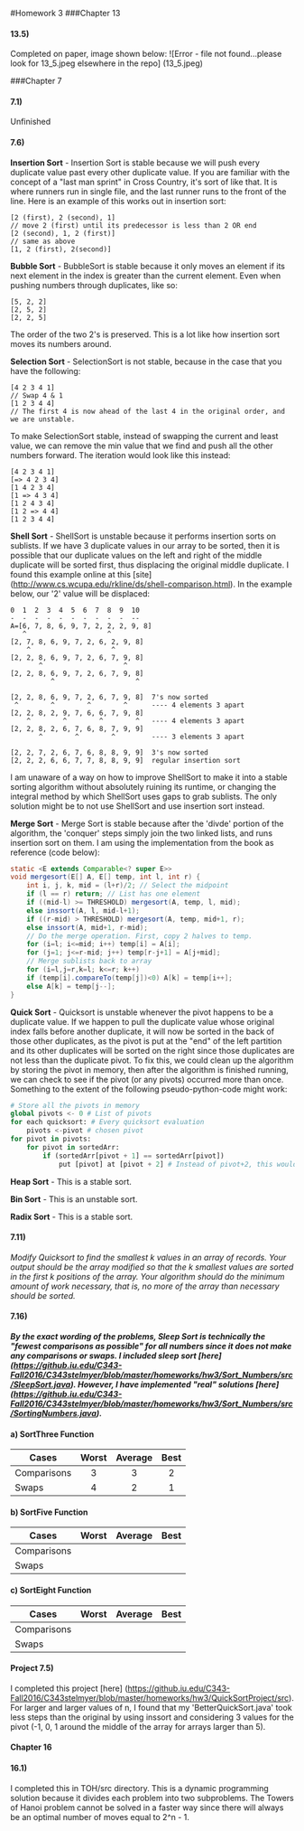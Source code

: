 #Homework 3
###Chapter 13

#### 13.5)
Completed on paper, image shown below:
![Error - file not found...please look for 13_5.jpeg elsewhere in the repo]
(13_5.jpeg)

###Chapter 7

#### 7.1)
Unfinished

#### 7.6)
**Insertion Sort** -
Insertion Sort is stable because we will push every duplicate value past every other duplicate value. If you are familiar with the concept of a "last man sprint" in Cross Country, it's sort of like that. It is where runners run in single file, and the last runner runs to the front of the line. Here is an example of this works out in insertion sort:

    [2 (first), 2 (second), 1]
    // move 2 (first) until its predecessor is less than 2 OR end
    [2 (second), 1, 2 (first)]
    // same as above
    [1, 2 (first), 2(second)]

**Bubble Sort** -
BubbleSort is stable because it only moves an element if its next element in the index is greater than the current element. Even when pushing numbers through duplicates, like so:

    [5, 2, 2]
    [2, 5, 2]
    [2, 2, 5]

The order of the two 2's is preserved. This is a lot like how insertion sort moves its numbers around.

**Selection Sort** -
SelectionSort is not stable, because in the case that you have the following:

    [4 2 3 4 1]
    // Swap 4 & 1
    [1 2 3 4 4]
    // The first 4 is now ahead of the last 4 in the original order, and we are unstable.

To make SelectionSort stable, instead of swapping the current and least value, we can remove the min value that we find and push all the other numbers forward. The iteration would look like this instead:

    [4 2 3 4 1]
    [=> 4 2 3 4]
    [1 4 2 3 4]
    [1 => 4 3 4]
    [1 2 4 3 4]
    [1 2 => 4 4]
    [1 2 3 4 4]

**Shell Sort** -
ShellSort is unstable because it performs insertion sorts on sublists. If we have 3 duplicate values in our array to be sorted, then it is possible that our duplicate values on the left and right of the middle duplicate will be sorted first, thus displacing the original middle duplicate. I found this example online at this [site] (http://www.cs.wcupa.edu/rkline/ds/shell-comparison.html). In the example below, our '2' value will be displaced:

    0  1  2  3  4  5  6  7  8  9  10
    -  -  -  -  -  -  -  -  -  -  --
    A=[6, 7, 8, 6, 9, 7, 2, 2, 2, 9, 8]
       ^                    ^          
    [2, 7, 8, 6, 9, 7, 2, 6, 2, 9, 8]
        ^                    ^       
    [2, 2, 8, 6, 9, 7, 2, 6, 7, 9, 8]
           ^                    ^    
    [2, 2, 8, 6, 9, 7, 2, 6, 7, 9, 8]
              ^                    ^

    [2, 2, 8, 6, 9, 7, 2, 6, 7, 9, 8]  7's now sorted
     ^        ^        ^        ^      ---- 4 elements 3 apart
    [2, 2, 8, 2, 9, 7, 6, 6, 7, 9, 8]
        ^        ^        ^        ^   ---- 4 elements 3 apart
    [2, 2, 8, 2, 6, 7, 6, 8, 7, 9, 9]
           ^        ^        ^         ---- 3 elements 3 apart

    [2, 2, 7, 2, 6, 7, 6, 8, 8, 9, 9]  3's now sorted
    [2, 2, 2, 6, 6, 7, 7, 8, 8, 9, 9]  regular insertion sort

I am unaware of a way on how to improve ShellSort to make it into a stable sorting algorithm without absolutely ruining its runtime, or changing the integral method by which ShellSort uses gaps to grab sublists. The only solution might be to not use ShellSort and use insertion sort instead.

**Merge Sort** -
Merge Sort is stable because after the 'divde' portion of the algorithm, the 'conquer' steps simply join the two linked lists, and runs insertion sort on them. I am using the implementation from the book as reference (code below):

```java
static <E extends Comparable<? super E>>
void mergesort(E[] A, E[] temp, int l, int r) {
    int i, j, k, mid = (l+r)/2; // Select the midpoint
    if (l == r) return; // List has one element
    if ((mid-l) >= THRESHOLD) mergesort(A, temp, l, mid);
    else inssort(A, l, mid-l+1);
    if ((r-mid) > THRESHOLD) mergesort(A, temp, mid+1, r);
    else inssort(A, mid+1, r-mid);
    // Do the merge operation. First, copy 2 halves to temp.
    for (i=l; i<=mid; i++) temp[i] = A[i];
    for (j=1; j<=r-mid; j++) temp[r-j+1] = A[j+mid];
    // Merge sublists back to array
    for (i=l,j=r,k=l; k<=r; k++)
    if (temp[i].compareTo(temp[j])<0) A[k] = temp[i++];
    else A[k] = temp[j--];
}
```


**Quick Sort** -
Quicksort is unstable whenever the pivot happens to be a duplicate value. If we happen to pull the duplicate value whose original index falls before another duplicate, it will now be sorted in the back of those other duplicates, as the pivot is put at the "end" of the left partition and its other duplicates will be sorted on the right since those duplicates are not less than the duplicate pivot. To fix this, we could clean up the algorithm by storing the pivot in memory, then after the algorithm is finished running, we can check to see if the pivot (or any pivots) occurred more than once. Something to the extent of the following pseudo-python-code might work:

```python
# Store all the pivots in memory
global pivots <- 0 # List of pivots
for each quicksort: # Every quicksort evaluation
    pivots <-pivot # chosen pivot
for pivot in pivots:
    for pivot in sortedArr:
        if (sortedArr[pivot + 1] == sortedArr[pivot])
            put [pivot] at [pivot + 2] # Instead of pivot+2, this would actually be until pivot + n != pivot, then insert before
```


**Heap Sort** -
This is a stable sort.

**Bin Sort** -
This is an unstable sort.

**Radix Sort** -
This is a stable sort.

#### 7.11)
*Modify Quicksort to find the smallest k values in an array of records. Your
output should be the array modified so that the k smallest values are sorted
in the first k positions of the array. Your algorithm should do the minimum
amount of work necessary, that is, no more of the array than necessary should
be sorted.*

#### 7.16)
***By the exact wording of the problems, Sleep Sort is technically the "fewest comparisons as possible" for all numbers since it does not make any comparisons or swaps. I included sleep sort [here] (https://github.iu.edu/C343-Fall2016/C343stelmyer/blob/master/homeworks/hw3/Sort_Numbers/src/SleepSort.java). However, I have implemented "real" solutions [here] (https://github.iu.edu/C343-Fall2016/C343stelmyer/blob/master/homeworks/hw3/Sort_Numbers/src/SortingNumbers.java).***

#### a) **SortThree Function**

Cases       | Worst | Average | Best
---         |:-----:|:-------:| :----:
Comparisons | 3     |  3      | 2        
Swaps       | 4     |  2      | 1


#### b) **SortFive Function**

Cases       | Worst | Average | Best
---         |:-----:|:-------:| :----:
Comparisons |      |       |        
Swaps       |     |        |



#### c) **SortEight Function**
Cases       | Worst | Average | Best
---         |:-----:|:-------:| :----:
Comparisons |      |        |         
Swaps       |      |        | 



#### Project 7.5)
I completed this project [here] (https://github.iu.edu/C343-Fall2016/C343stelmyer/blob/master/homeworks/hw3/QuickSortProject/src). For larger and larger values of n, I found that my 'BetterQuickSort.java' took less steps than the original by using inssort and considering 3 values for the pivot (-1, 0, 1 around the middle of the array for arrays larger than 5).


#### Chapter 16

#### 16.1)
I completed this in TOH/src directory. This is a dynamic programming solution because it divides each problem into two subproblems.
The Towers of Hanoi problem cannot be solved in a faster way since there will always be
an optimal number of moves equal to 2^n - 1.
